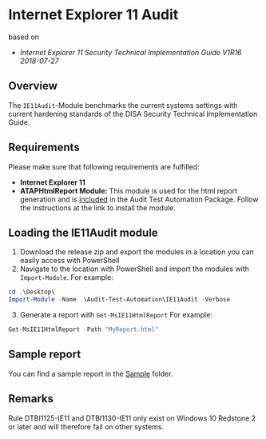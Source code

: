 # Internet Explorer 11 Audit

based on
* _Internet Explorer 11 Security Technical Implementation Guide  V1R16 2018-07-27_

## Overview

The `IE11Audit`-Module benchmarks the current systems settings with current hardening standards of the DISA Security Technical Implementation Guide.

## Requirements

Please make sure that following requirements are fulfilled:

* **Internet Explorer 11**
* **ATAPHtmlReport Module:** This module is used for the html report generation and is [included](https://github.com/fbprogmbh/Audit-Test-Automation/tree/master/ATAPHtmlReport) in the Audit Test Automation Package. Follow the instructions at the link to install the module.

## Loading the IE11Audit module

1. Download the release zip and export the modules in a location you can easily access with PowerShell
2. Navigate to the location with PowerShell and import the modules with `Import-Module`. For example:
```Powershell
cd .\Desktop\
Import-Module -Name .\Audit-Test-Automation\IE11Audit -Verbose
```
3. Generate a report with `Get-MsIE11HtmlReport` For example:
```PowerShell
Get-MsIE11HtmlReport -Path "MyReport.html"
```

## Sample report

You can find a sample report in the [Sample](Sample) folder.

## Remarks

Rule DTBI1125-IE11 and DTBI1130-IE11 only exist on Windows 10 Redstone 2 or later and will therefore fail on other systems.